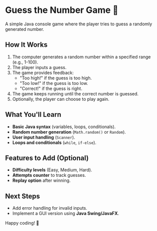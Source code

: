 # Guess the Number Game 🎲  

A simple Java console game where the player tries to guess a randomly generated number.  

## How It Works  
1. The computer generates a random number within a specified range (e.g., 1-100).  
2. The player inputs a guess.  
3. The game provides feedback:  
   - "Too high!" if the guess is too high.  
   - "Too low!" if the guess is too low.  
   - "Correct!" if the guess is right.  
4. The game keeps running until the correct number is guessed.  
5. Optionally, the player can choose to play again.  

## What You'll Learn  
- **Basic Java syntax** (variables, loops, conditionals).  
- **Random number generation** (`Math.random()` or `Random`).  
- **User input handling** (`Scanner`).  
- **Loops and conditionals** (`while`, `if-else`).  

## Features to Add (Optional)  
- **Difficulty levels** (Easy, Medium, Hard).  
- **Attempts counter** to track guesses.  
- **Replay option** after winning.  

## Next Steps  
- Add error handling for invalid inputs.  
- Implement a GUI version using **Java Swing/JavaFX**.  

Happy coding! 🚀  
